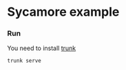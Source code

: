 # Sycamore example

### Run

You need to install [trunk](https://github.com/trunk-rs/trunk)

```bash
trunk serve
``` 